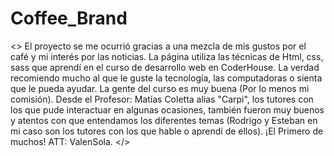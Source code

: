 # Coffee_Brand
<> El proyecto se me ocurrió gracias a una mezcla de mis gustos por el café y mi interés por las noticias. La página utiliza las técnicas de Html, css, sass que aprendí en el curso de desarrollo web en CoderHouse. La verdad recomiendo mucho al que le guste la tecnología, las computadoras o sienta que le pueda ayudar.
La gente del curso es muy buena (Por lo menos mi comisión). 
Desde el Profesor: Matías Coletta alias "Carpi", los tutores con los que pude interactuar en algunas ocasiones, también fueron muy buenos y atentos con que entendamos los diferentes temas (Rodrigo y Esteban en mi caso son los tutores con los que hable o aprendí de ellos).
¡El Primero de muchos!
ATT: ValenSola. </>
